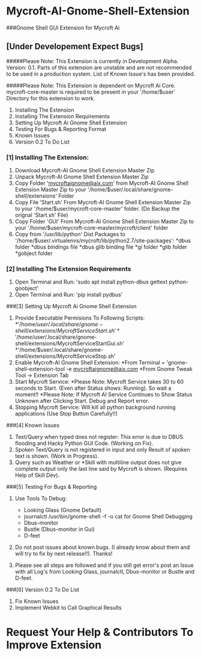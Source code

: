 # Mycroft-AI-Gnome-Shell-Extension
###Gnome Shell GUI Extension for Mycroft Ai 

## [Under Developement Expect Bugs]

#####Please Note: This Extension is currently in Development Alpha. Version: 0.1. Parts of this extension are unstable and are not recommended to be used in a production system. List of Known Issue's has been provided. 

#####Please Note: This Extension is dependent on Mycroft Ai Core. mycroft-core-master is required to be present in your '/home/$user' Directory for this extension to work.

1. Installing The Extension
2. Installing The Extension Requirements
3. Setting Up Mycroft Ai Gnome Shell Extension
4. Testing For Bugs & Reporting Format
5. Known Issues
6. Version 0.2 To Do List

### [1] Installing The Extension:

  1. Download Mycroft-AI Gnome Shell Extension Master Zip
  2. Unpack Mycroft-AI Gnome Shell Extension Master Zip
  3. Copy Folder 'mycroftaignome@aix.com' from Mycroft-AI Gnome Shell Extension Master Zip to your '/home/$user/.local/share/gnome-shell/extensions' Folder
  4. Copy File 'Start.sh' From Mycroft-AI Gnome Shell Extension Master Zip to your '/home/$user/mycroft-core-master' folder. (Do Backup the orignal 'Start.sh' File)
  5. Copy Folder 'GUI' From Mycroft-AI Gnome Shell Extension Master Zip to your '/home/$user/mycroft-core-master/mycroft/client' folder
  6. Copy from '/usr/lib/python' Dist Packages to '/home/$user/.virtualenvs/mycroft/lib/python2.7/site-packages':
      *dbus folder
      *dbus bindings file
      *dbus glib binding file
      *gi folder
      *glib folder
      *gobject folder

### [2] Installing The Extension Requirements
  
   1. Open Terminal and Run: 'sudo apt install python-dbus gettext python-goobject'
   2. Open Terminal and Run: 'pip install pydbus'

###[3] Setting Up Mycroft Ai Gnome Shell Extension

  1. Provide Executable Permisions To Following Scripts:
      *'/home/$user/.local/share/gnome-shell/extensions/MycroftServiceStart.sh'
      *'/home/$user/.local/share/gnome-shell/extensions/MycroftServiceStartGui.sh'
      *'/home/$user/.local/share/gnome-shell/extensions/MycroftServiceStop.sh'
  2. Enable Mycroft-AI Gnome Shell Extension:
      *From Terminal = 'gnome-shell-extension-tool -e mycroftaignome@aix.com
      *From Gnome Tweak Tool -> Extension Tab
  3. Start Mycroft Service:
      *Please Note: Mycroft Service takes 30 to 60 seconds to Start. (Even after Status shows: Running). So wait a moment!!
      *Please Note: If Mycroft AI Service Continues to Show Status Unknown after Clicking Start. Debug and Report error.
  4. Stopping Mycroft Service: Will kill all python background running applications (Use Stop Button Carefully!!)

###[4] Known Issues
  1. Text/Query when typed does not register: This error is due to DBUS flooding and Hacky Python GUI Code. (Working on Fix).
  2. Spoken Text/Query is not registered in input and only Result of spoken text is shown. (Work in Progress).
  3. Query such as Weather or *Skill with multiline output does not give complete output only the last line said by Mycroft is shown. (Requires Help of Skill Dev).
  
###[5] Testing For Bugs & Reporting
  1. Use Tools To Debug:
      * Looking Glass (Gnome Default)
      * journalctl /usr/bin/gnome-shell -f -o cat for Gnome Shell Debugging
      * Dbus-monitor
      * Bustle (Dbus-monitor in Gui)
      * D-feet
  
  2. Do not post issues about known bugs. (I already know about them and will try to fix by next release!!). Thanks!
  3. Please see all steps are followed and if you still get error's post an Issue with all Log's from Looking Glass, journalctl, Dbus-monitor or Bustle and D-feet.
  
###[6] Version 0.2 To Do List
  1. Fix Known Issues
  2. Implement Webkit to Call Graphical Results

# Request Your Help & Contributors To Improve Extension 
